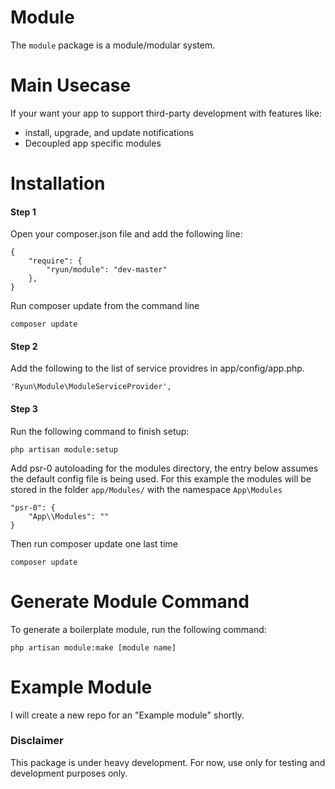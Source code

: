 Module
======
The `module` package is a module/modular system.


Main Usecase
=====
If your want your app to support third-party development with features like:
* install, upgrade, and update notifications
* Decoupled app specific modules


Installation
=====

#### Step 1
Open your composer.json file and add the following line:
```
{
    "require": {
        "ryun/module": "dev-master"
    },
}
```

Run composer update from the command line
```
composer update
```

#### Step 2
Add the following to the list of service providres in app/config/app.php.
```
'Ryun\Module\ModuleServiceProvider',
```

#### Step 3
Run the following command to finish setup:
```
php artisan module:setup
```

Add psr-0 autoloading for the modules directory, the entry below assumes the default config file is being used.
For this example the modules will be stored in the folder `app/Modules/` with the namespace `App\Modules`

```
"psr-0": {
    "App\\Modules": ""
}
```
Then run composer update one last time
```
composer update
```

Generate Module Command
=====
To generate a boilerplate module, run the following command:
```
php artisan module:make [module name]
```

Example Module
=====
I will create a new repo for an "Example module" shortly.



### Disclaimer
This package is under heavy development.
For now, use only for testing and development purposes only.